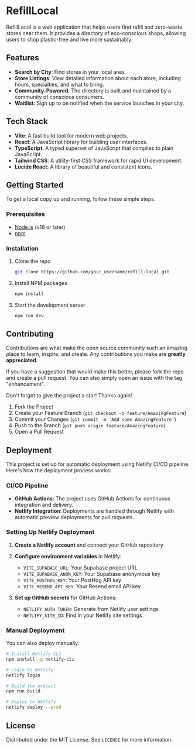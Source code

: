 # RefillLocal

RefillLocal is a web application that helps users find refill and zero-waste stores near them. It provides a directory of eco-conscious shops, allowing users to shop plastic-free and live more sustainably.

## Features

- **Search by City**: Find stores in your local area.
- **Store Listings**: View detailed information about each store, including hours, specialties, and what to bring.
- **Community-Powered**: The directory is built and maintained by a community of conscious consumers.
- **Waitlist**: Sign up to be notified when the service launches in your city.

## Tech Stack

- **Vite**: A fast build tool for modern web projects.
- **React**: A JavaScript library for building user interfaces.
- **TypeScript**: A typed superset of JavaScript that compiles to plain JavaScript.
- **Tailwind CSS**: A utility-first CSS framework for rapid UI development.
- **Lucide React**: A library of beautiful and consistent icons.

## Getting Started

To get a local copy up and running, follow these simple steps.

### Prerequisites

- [Node.js](https://nodejs.org/) (v18 or later)
- [npm](https://www.npmjs.com/)

### Installation

1. Clone the repo
   ```sh
   git clone https://github.com/your_username/refill-local.git
   ```
2. Install NPM packages
   ```sh
   npm install
   ```
3. Start the development server
   ```sh
   npm run dev
   ```

## Contributing

Contributions are what make the open source community such an amazing place to learn, inspire, and create. Any contributions you make are **greatly appreciated**.

If you have a suggestion that would make this better, please fork the repo and create a pull request. You can also simply open an issue with the tag "enhancement".

Don't forget to give the project a star! Thanks again!

1. Fork the Project
2. Create your Feature Branch (`git checkout -b feature/AmazingFeature`)
3. Commit your Changes (`git commit -m 'Add some AmazingFeature'`)
4. Push to the Branch (`git push origin feature/AmazingFeature`)
5. Open a Pull Request

## Deployment

This project is set up for automatic deployment using Netlify CI/CD pipeline. Here's how the deployment process works:

### CI/CD Pipeline

- **GitHub Actions**: The project uses GitHub Actions for continuous integration and delivery.
- **Netlify Integration**: Deployments are handled through Netlify with automatic preview deployments for pull requests.

### Setting Up Netlify Deployment

1. **Create a Netlify account** and connect your GitHub repository
2. **Configure environment variables** in Netlify:
   - `VITE_SUPABASE_URL`: Your Supabase project URL
   - `VITE_SUPABASE_ANON_KEY`: Your Supabase anonymous key
   - `VITE_POSTHOG_KEY`: Your PostHog API key
   - `VITE_RESEND_API_KEY`: Your Resend email API key

3. **Set up GitHub secrets** for GitHub Actions:
   - `NETLIFY_AUTH_TOKEN`: Generate from Netlify user settings
   - `NETLIFY_SITE_ID`: Find in your Netlify site settings

### Manual Deployment

You can also deploy manually:

```sh
# Install Netlify CLI
npm install -g netlify-cli

# Login to Netlify
netlify login

# Build the project
npm run build

# Deploy to Netlify
netlify deploy --prod
```

## License

Distributed under the MIT License. See `LICENSE` for more information.
